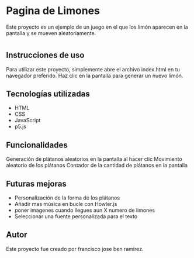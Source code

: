 
# Pagina de Limones
Este proyecto es un ejemplo de un juego en el que los limón aparecen en la pantalla y se mueven aleatoriamente.

#





## Instrucciones de uso

Para utilizar este proyecto, simplemente abre el archivo index.html en tu navegador preferido. Haz clic en la pantalla para generar un nuevo limón.


## Tecnologías utilizadas

- HTML
- CSS
- JavaScript
- p5.js




## Funcionalidades
Generación de plátanos aleatorios en la pantalla al hacer clic
Movimiento aleatorio de los plátanos
Contador de la cantidad de plátanos en la pantalla


## Futuras mejoras
- Personalización de la forma de los plátanos
- Añadir mas música en bucle con Howler.js
- poner imagenes cuando llegues aun X numero de limones
- Seleccionar una fuente personalizada para el texto
## Autor
Este proyecto fue creado por francisco jose ben ramírez.
